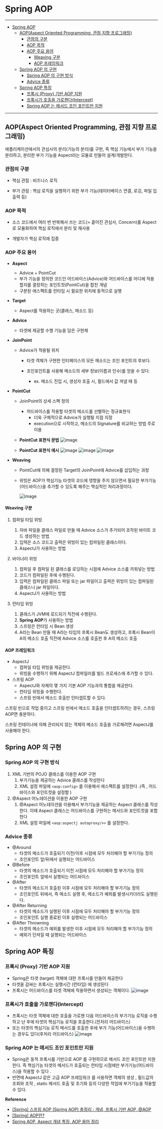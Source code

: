 # Spring AOP

---
- [Spring AOP](#spring-aop)
  - [AOP(Aspect Oriented Programming, 관점 지향 프로그래밍)](#aopaspect-oriented-programming-관점-지향-프로그래밍)
    - [관점의 구분](#관점의-구분)
    - [AOP 목적](#aop-목적)
    - [AOP 주요 용어](#aop-주요-용어)
      - [Weaving 구분](#weaving-구분)
      - [AOP 프레임워크](#aop-프레임워크)
  - [Spring AOP 의 구현](#spring-aop-의-구현)
    - [Spring AOP 의 구현 방식](#spring-aop-의-구현-방식)
    - [Advice 종류](#advice-종류)
  - [Spring AOP 특징](#spring-aop-특징)
    - [프록시 (Proxy) 기반 AOP 지원](#프록시-proxy-기반-aop-지원)
    - [프록시가 호출을 가로챈다(Intercept)](#프록시가-호출을-가로챈다intercept)
    - [Spring AOP 는 메서드 조인 포인트만 지원](#spring-aop-는-메서드-조인-포인트만-지원)

---

## AOP(Aspect Oriented Programming, 관점 지향 프로그래밍)

애플리케이션에서의 관심사의 분리(기능의 분리)를 구현, 즉 핵심 기능에서 부가 기능을 분리하고, 분리한 부가 기능을 Aspect라는 모듈로 만들어 설계/개발한다.

### 관점의 구분

- 핵심 관점 : 비즈니스 로직

- 부가 관점 : 핵심 로직을 실행하기 위한 부가 기능(데이터베이스 연결, 로깅, 파일 입출력 등)

### AOP 목적

- 소스 코드에서 여러 번 반복해서 쓰는 코드(= 흩어진 관심사, Concern)를 Aspect로 모듈화하여 핵심 로직에서 분리 및 재사용

- 개발자가 핵심 로직에 집중

### AOP 주요 용어

- **Aspect**
  
  - Advice + PointCut
  - 부가 기능을 정의한 코드인 어드바이스(Advice)와 어드바이스를 어디에 적용할지를 결정하는 포인트컷(PointCut)을 합친 개념
  - 구분된 애스팩트를 런타임 시 필요한 위치에 동적으로 실행

- **Target**
  
  - Aspect를 적용하는 곳(클래스, 메소드 등)

- **Advice**
  
  - 타겟에 제공할 수행 기능을 담은 구현체

- **JoinPoint**
  
  - Advice가 적용될 위치
    
    - 타겟 객체가 구현한 인터페이스의 모든 메소드는 조인 포인트의 후보다.
    
    - 조인포인트를 사용해 메소드의 세부 정보(이름과 인수)를 얻을 수 있다.
      
      - ex. 메소드 진입 시, 생성자 호출 시, 필드에서 값 꺼낼 때 등

- **PointCut**
  
  - JoinPoint의 상세 스펙 정의
    
    - 어드바이스를 적용할 타겟의 메소드를 선별하는 정규표현식
      - 더욱 구체적으로 Advice가 실행될 지점 지정
      - execution으로 시작하고, 메소드의 Signature를 비교하는 방법 주로 이용
    
  - **PointCut 표현식 문법**
  ![image](https://user-images.githubusercontent.com/52997401/166422479-65ba9c87-9c4a-4981-ac83-2b64ceb62273.png)
  - **PointCut 표현식 예시**
  ![image](https://user-images.githubusercontent.com/52997401/166422634-0afeb60c-d4f2-43bd-81b2-a3765cd6b114.png)
  ![image](https://user-images.githubusercontent.com/52997401/166422820-98e8f354-ab8b-4ea4-93ca-a13d6bbfa8fc.png)
  ![image](https://user-images.githubusercontent.com/52997401/166422862-44d89227-af21-4ced-88d0-8b78ed150ea7.png)

- **Weaving**
  
  - PointCut에 의해 결정된 Target의 JoinPoint에 Advice를 삽입하는 과정
  - 위빙은 AOP가 핵심기능 타겟의 코드에 영향을 주지 않으면서 필요한 부가기능(어드바이스)을 추가할 수 있도록 해주는 핵심적인 처리과정이다.

    ![image](https://user-images.githubusercontent.com/52997401/166419831-e4f65d10-8957-452e-8d9c-0e194c448f4c.png)

#### Weaving 구분

1. 컴파일 타임 위빙
   
   1. 자바 파일을 클래스 파일로 만들 때 Advice 소스가 추가되어 조작된 바이트 코드 생성하는 방법
   2. 입력은 소스 코드고 출력은 위빙이 있는 컴파일된 클래스이다.
   3. AspectJ가 사용하는 방법

2. 바이너리 위빙
   
   1. 컴파일 후 컴파일 된 클래스를 로딩하는 시점에 Advice 소스를 끼워넣는 방법
   2. 코드가 컴파일된 후에 수행된다.
   3. 입력은 컴파일된 클래스 파일 또는 jar 파일이고 출력은 위빙이 있는 컴파일된 클래스나 jar 파일이다.
   4. AspectJ가 사용하는 방법

3. 런타임 위빙
   
   1. 클래스가 JVM에 로드되기 직전에 수행된다.
   2. **Spring AOP**가 사용하는 방법
   3. 스프링은 런타임 시 Bean 생성
   4. A라는 Bean 만들 때 A라는 타입의 프록시 Bean도 생성하고, 프록시 Bean이 A의 메소드 호출 직전에 Advice 소스를 호출한 후 A의 메소드 호출

#### AOP 프레임워크

- AspectJ
  - 컴파일 타임 위빙을 제공한다.
  - 위빙을 수행하기 위해 AspectJ 컴파일러를 빌드 프로세스에 추가할 수 있다.
- 스프링 AOP
  - AspectJ와 자체의 몇 가지 기본 AOP 기능과의 통합을 제공한다.
  - 런타임 위빙을 수행한다.
  - 스프링 빈에서 메소드 호출만 인터셉트할 수 있다.

스프링 빈으로 작업 중이고 스프링 빈에서 메소드 호출을 인터셉트하려는 경우, 스프링 AOP면 충분하다. 

스프링 컨테이너에 의해 관리되지 않는 객체의 메소드 호출을 가로채려면 AspectJ를 사용해야 한다.

## Spring AOP 의 구현

### Spring AOP 의 구현 방식

1. XML 기반의 POJO 클래스를 이용한 AOP 구현
   1. 부가기능을 제공하는 Advice 클래스를 작성한다
   2. XML 설정 파일에 ```<aop:config>``` 를 이용해서 애스펙트를 설정한다 .(즉 , 어드바이스와 포인트컷을 설정함 )
2. @Aspect 어노테이션을 이용한 AOP 구현
   1. @Aspect 어노테이션을 이용해서 부가기능을 제공하는 Aspect 클래스를 작성한다. 이때 Aspect 클래스는 어드바이스를 구현하는 메서드와 포인트컷을 포함한다
   2. XML 설정 파일에 ```<aop:aspectj autoproxy/>>``` 를 설정한다.

### Advice 종류

- @Around
  - 타겟의 메소드가 호출되기 이전/이후 시점에 모두 처리해야 할 부가기능 정의
  - 조인포인트 앞/뒤에서 실행되는 어드바이스
- @Before
  - 타겟의 메소드가 호출되기 이전 시점에 모두 처리해야 할 부가기능 정의
  - 조인포인트 앞에서 실행되는 어드바이스
- @After
  - 타겟의 메소드가 호출된 이후 시점에 모두 처리해야 할 부가기능 정의
  - 조인포인트 뒤에서, 즉 메소드 실행 후, 메소드가 예외를 발생시키더라도 실행된다.
- @After Returning
  - 타겟의 메소드가 실행된 이후 시점에 모두 처리해야 할 부가기능 정의
  - 조인포인트 실행 종료된 이후 실행되는 어드바이스
- @After Throwning
  - 타겟의 메소드가 예외를 발생한 이후 시점에 모두 처리해야 할 부가기능 정의 
  - 예외가 던져질 때 실행되는 어드바이스

## Spring AOP 특징

### 프록시 (Proxy) 기반 AOP 지원
- Spring은 타겟 (target) 객체에 대한 프록시를 만들어 제공한다
- 타겟을 감싸는 프록시는 실행시간 (런타임) 에 생성된다
- 프록시는 어드바이스를 타겟 객체에 적용하면서 생성되는 객체이다.
    ![image](https://user-images.githubusercontent.com/52997401/166420247-8a2970f3-966e-4a3b-b28e-afd8611f1dad.png)

### 프록시가 호출을 가로챈다(Intercept)
- 프록시는 타겟 객체에 대한 호출을 가로챈 다음 어드바이스의 부가기능 로직을 수행하고 난 후에 타겟의 핵심기능 로직을 호출한다.(전처리 어드바이스)
- 또는 타겟의 핵심기능 로직 메서드를 호출한 후에 부가 기능(어드바이스)을 수행하는 경우도 있다(후처리 어드바이스)
    ![image](https://user-images.githubusercontent.com/52997401/166420612-fcf30e5c-bc85-4764-a217-82f94b01a602.png)

### Spring AOP 는 메서드 조인 포인트만 지원
- Spring은 동적 프록시를 기반으로 AOP 를 구현하므로 메서드 조인 포인트만 지원한다. 즉 핵심기능 타겟의 메서드가 호출되는 런타임 시점에만 부가기능(어드바이스)을 적용할 수 있다 .
- 반면에 AspectJ 같은 고급 AOP 프레임워크 를 사용하면 객체의 생성 , 필드값의 조회와 조작 , static 메서드 호출 및 초기화 등의 다양한 작업에 부가기능을 적용할 수 있다.

**Reference**
- [[Spring] 스프링 AOP (Spring AOP) 총정리 : 개념, 프록시 기반 AOP, @AOP](https://engkimbs.tistory.com/746)
- [[Spring] AOP란?](https://velog.io/@max9106/Spring-AOP%EB%9E%80-93k5zjsm95)
- [Spring AOP, Aspect 개념 특징, AOP 용어 정리](https://shlee0882.tistory.com/206)